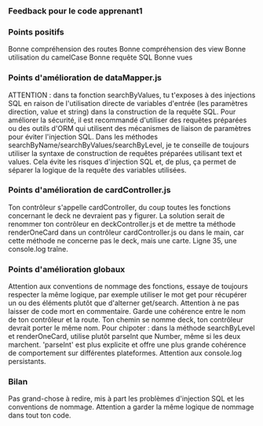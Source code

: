 ### Feedback pour le code apprenant1

### Points positifs
Bonne compréhension des routes
Bonne compréhension des view
Bonne utilisation du camelCase
Bonne requête SQL
Bonne vues

### Points d'amélioration de dataMapper.js
ATTENTION : dans ta fonction searchByValues, tu t'exposes à des injections SQL en raison de l'utilisation directe de variables d'entrée (les paramètres direction, value et string) dans la construction de la requête SQL. Pour améliorer la sécurité, il est recommandé d'utiliser des requêtes préparées ou des outils d'ORM qui utilisent des mécanismes de liaison de paramètres pour éviter l'injection SQL.
Dans les méthodes searchByName/searchByValues/searchByLevel, je te conseille de toujours utiliser la syntaxe de construction de requêtes préparées utilisant text et values. Cela évite les risques d'injection SQL et, de plus, ça permet de séparer la logique de la requête des variables utilisées.

### Points d'amélioration de cardController.js
Ton contrôleur s'appelle cardController, du coup toutes les fonctions concernant le deck ne devraient pas y figurer. La solution serait de renommer ton contrôleur en deckController.js et de mettre ta méthode renderOneCard dans un contrôleur cardController.js ou dans le main, car cette méthode ne concerne pas le deck, mais une carte.
Ligne 35, une console.log traîne.

### Points d'amélioration globaux
Attention aux conventions de nommage des fonctions, essaye de toujours respecter la même logique, par exemple utiliser le mot get pour récupérer un ou des éléments plutôt que d'alterner get/search.
Attention à ne pas laisser de code mort en commentaire.
Garde une cohérence entre le nom de ton contrôleur et la route. Ton chemin se nomme deck, ton contrôleur devrait porter le même nom.
Pour chipoter : dans la méthode searchByLevel et renderOneCard, utilise plutôt parseInt que Number, même si les deux marchent. 'parseInt' est plus explicite et offre une plus grande cohérence de comportement sur différentes plateformes.
Attention aux console.log persistants.

### Bilan
Pas grand-chose à redire, mis à part les problèmes d'injection SQL et les conventions de nommage. Attention a garder la même logique de nommage dans tout ton code.